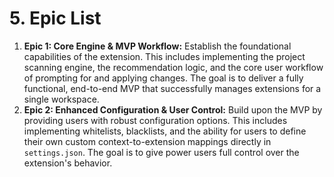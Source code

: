 # 5. Epic List

1. **Epic 1: Core Engine & MVP Workflow:** Establish the foundational capabilities of the extension. This includes
    implementing the project scanning engine, the recommendation logic, and the core user workflow of prompting for and
    applying changes. The goal is to deliver a fully functional, end-to-end MVP that successfully manages extensions for
    a single workspace.
2. **Epic 2: Enhanced Configuration & User Control:** Build upon the MVP by providing users with robust configuration
    options. This includes implementing whitelists, blacklists, and the ability for users to define their own custom
    context-to-extension mappings directly in `settings.json`. The goal is to give power users full control over the
    extension's behavior.
